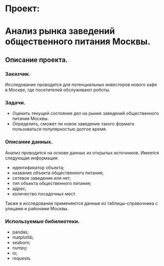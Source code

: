 # Проект:
# Анализ рынка заведений общественного питания Москвы.
## Описание проекта.
### Заказчик.
Исследование проводится для потенциальных инвесторов нового кафе в Москве, где посетителей обслуживают роботы.
### Задачи.
- Оценить текущей состояние дел на рынке заведений общественного питания Москвы.
- Определить, сможет ли новое заведение такого формата пользоваться популярностью долгое время.
### Описание данных.
Анализ проводится на основе данных из открытых источников.
Имеется следующая информация:
- идентификатор объекта;
- название объекта общественного питания;
- сетевое заведение или нет;
- тип объекта общественного питания;
- адрес;
- количество посадочных мест.

Также в исследовании применяются данные из таблицы-справочника с улицами и районами Москвы.

### Используемые бибилиотеки.
- pandas;
- matplotlib;
- seaborn;
- numpy;
- io;
- requests.
